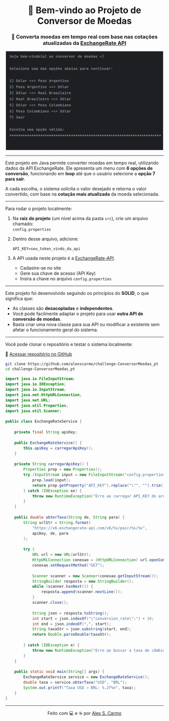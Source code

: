 <div align="center">

# 👋 Bem-vindo ao Projeto de Conversor de Moedas

### 💱 Converta moedas em tempo real com base nas cotações atualizadas da [ExchangeRate API](https://www.exchangerate-api.com)

<img src="images/Menu.png" alt="Menu de opções do conversor" width="500"/>

</div>

---

Este projeto em Java permite converter moedas em tempo real, utilizando dados da API ExchangeRate. Ele apresenta um menu com **6 opções de conversão**, funcionando em **loop** até que o usuário selecione a **opção 7 para sair**.

A cada escolha, o sistema solicita o valor desejado e retorna o valor convertido, com base na **cotação mais atualizada** da moeda selecionada.

---

Para rodar o projeto localmente:

1. Na **raiz do projeto** (um nível acima da pasta `src`), crie um arquivo chamado:  
   `config.properties`

2. Dentro desse arquivo, adicione:
   ```properties
   API_KEY=seu_token_vindo_da_api
   ```

3. A API usada neste projeto é a [ExchangeRate-API](https://www.exchangerate-api.com).  
   - Cadastre-se no site  
   - Gere sua chave de acesso (API Key)  
   - Insira a chave no arquivo `config.properties`

---

Este projeto foi desenvolvido seguindo os princípios do **SOLID**, o que significa que:

- As classes são **desacopladas** e **independentes**.
- Você pode facilmente adaptar o projeto para usar **outra API de conversão de moedas**.
- Basta criar uma nova classe para sua API ou modificar a existente sem afetar o funcionamento geral do sistema.

---

Você pode clonar o repositório e testar o sistema localmente:

🔗 [Acessar repositório no GitHub](https://github.com/alexscarmo/challenge-ConversorMoedas_pt)

```bash
git clone https://github.com/alexscarmo/challenge-ConversorMoedas_pt
cd challenge-ConversorMoedas_pt
```

```java
import java.io.FileInputStream;
import java.io.IOException;
import java.io.InputStream;
import java.net.HttpURLConnection;
import java.net.URL;
import java.util.Properties;
import java.util.Scanner;

public class ExchangeRateService {

    private final String apiKey;

    public ExchangeRateService() {
        this.apiKey = carregarApiKey();
    }

    private String carregarApiKey() {
        Properties prop = new Properties();
        try (InputStream input = new FileInputStream("config.properties")) {
            prop.load(input);
            return prop.getProperty("API_KEY").replace("\"", "").trim();
        } catch (IOException ex) {
            throw new RuntimeException("Erro ao carregar API_KEY do arquivo config.properties", ex);
        }
    }

    public double obterTaxa(String de, String para) {
        String urlStr = String.format(
            "https://v6.exchangerate-api.com/v6/%s/pair/%s/%s",
            apiKey, de, para
        );

        try {
            URL url = new URL(urlStr);
            HttpURLConnection conexao = (HttpURLConnection) url.openConnection();
            conexao.setRequestMethod("GET");

            Scanner scanner = new Scanner(conexao.getInputStream());
            StringBuilder resposta = new StringBuilder();
            while (scanner.hasNext()) {
                resposta.append(scanner.nextLine());
            }
            scanner.close();

            String json = resposta.toString();
            int start = json.indexOf("\"conversion_rate\":") + 18;
            int end = json.indexOf(",", start);
            String taxaStr = json.substring(start, end);
            return Double.parseDouble(taxaStr);

        } catch (IOException e) {
            throw new RuntimeException("Erro ao buscar a taxa de câmbio", e);
        }
    }

    public static void main(String[] args) {
        ExchangeRateService service = new ExchangeRateService();
        double taxa = service.obterTaxa("USD", "BRL");
        System.out.printf("Taxa USD → BRL: %.2f%n", taxa);
    }
}
```

---

<div align="center">

Feito com 💻 e ☕ por [Alex S. Carmo](https://github.com/alexscarmo)

</div>

